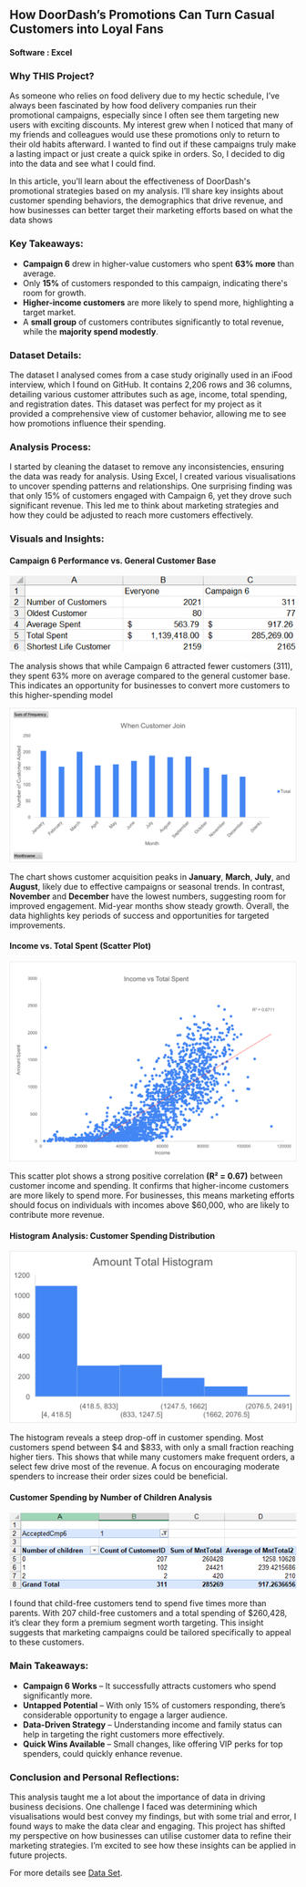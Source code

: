 ## How DoorDash’s Promotions Can Turn Casual Customers into Loyal Fans

#### Software : Excel

### Why THIS Project?

As someone who relies on food delivery due to my hectic schedule, I’ve always been fascinated by how food delivery companies run their promotional campaigns, especially since I often see them targeting new users with exciting discounts. My interest grew when I noticed that many of my friends and colleagues would use these promotions only to return to their old habits afterward. I wanted to find out if these campaigns truly make a lasting impact or just create a quick spike in orders. So, I decided to dig into the data and see what I could find.

In this article, you'll learn about the effectiveness of DoorDash's promotional strategies based on my analysis. I’ll share key insights about customer spending behaviors, the demographics that drive revenue, and how businesses can better target their marketing efforts based on what the data shows

### Key Takeaways:

- **Campaign 6** drew in higher-value customers who spent **63% more** than average.
- Only **15%** of customers responded to this campaign, indicating there's room for growth.
- **Higher-income customers** are more likely to spend more, highlighting a target market.
- A **small group** of customers contributes significantly to total revenue, while the **majority spend modestly**.

### Dataset Details:

The dataset I analysed comes from a case study originally used in an iFood interview, which I found on GitHub. It contains 2,206 rows and 36 columns, detailing various customer attributes such as age, income, total spending, and registration dates. This dataset was perfect for my project as it provided a comprehensive view of customer behavior, allowing me to see how promotions influence their spending.

### Analysis Process:

I started by cleaning the dataset to remove any inconsistencies, ensuring the data was ready for analysis. Using Excel, I created various visualisations to uncover spending patterns and relationships. One surprising finding was that only 15% of customers engaged with Campaign 6, yet they drove such significant revenue. This led me to think about marketing strategies and how they could be adjusted to reach more customers effectively.

### Visuals and Insights:

#### Campaign 6 Performance vs. General Customer Base

<img src="images/Screenshot 2025-05-12 173422.png"/>

The analysis shows that while Campaign 6 attracted fewer customers (311), they spent 63% more on average compared to the general customer base. This indicates an opportunity for businesses to convert more customers to this higher-spending model

<img src="images/picture 3.png"/>

The chart shows customer acquisition peaks in **January**, **March**, **July**, and **August**, likely due to effective campaigns or seasonal trends. In contrast, **November** and **December** have the lowest numbers, suggesting room for improved engagement. Mid-year months show steady growth. Overall, the data highlights key periods of success and opportunities for targeted improvements.

#### Income vs. Total Spent (Scatter Plot)

<img src="images/Picture1.png"/>

This scatter plot shows a strong positive correlation **(R² = 0.67)** between customer income and spending. It confirms that higher-income customers are more likely to spend more. For businesses, this means marketing efforts should focus on individuals with incomes above $60,000, who are likely to contribute more revenue.

#### Histogram Analysis: Customer Spending Distribution

<img src="images/Picture2.png"/>

The histogram reveals a steep drop-off in customer spending. Most customers spend between $4 and $833, with only a small fraction reaching higher tiers. This shows that while many customers make frequent orders, a select few drive most of the revenue. A focus on encouraging moderate spenders to increase their order sizes could be beneficial.

#### Customer Spending by Number of Children Analysis 

<img src="images/Screenshot 2025-05-12 173923.png"/>

I found that child-free customers tend to spend five times more than parents. With 207 child-free customers and a total spending of $260,428, it’s clear they form a premium segment worth targeting. This insight suggests that marketing campaigns could be tailored specifically to appeal to these customers.

### Main Takeaways:

- **Campaign 6 Works** – It successfully attracts customers who spend significantly more.
- **Untapped Potential** – With only 15% of customers responding, there’s considerable opportunity to engage a larger audience.
- **Data-Driven Strategy** – Understanding income and family status can help in targeting the right customers more effectively.
- **Quick Wins Available** – Small changes, like offering VIP perks for top spenders, could quickly enhance revenue.

### Conclusion and Personal Reflections:

This analysis taught me a lot about the importance of data in driving business decisions. One challenge I faced was determining which visualisations would best convey my findings, but with some trial and error, I found ways to make the data clear and engaging. This project has shifted my perspective on how businesses can utilise customer data to refine their marketing strategies. I’m excited to see how these insights can be applied in future projects.


For more details see [Data Set](https://guides.github.com/features/mastering-markdown/).
